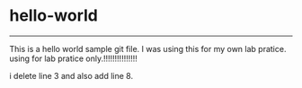 # hello-world
------------------


This is a hello world sample git file. I was using this for my own lab pratice.
using for lab pratice only.!!!!!!!!!!!!!!!

i delete line 3 and also add line 8.
